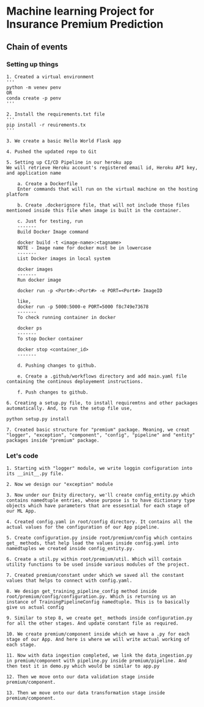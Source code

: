 # Machine learning Project for Insurance Premium Prediction

## Chain of events


### Setting up things
    1. Created a virtual environment
    '''
    python -m venev penv
    OR
    conda create -p penv
    '''

    2. Install the requirements.txt file
    '''
    pip install -r reuirements.tx
    '''

    3. We create a basic Hello World Flask app

    4. Pushed the updated repo to Git

    5. Setting up CI/CD Pipeline in our heroku app
    We will retrieve Heroku account's registered email id, Heroku API key, and application name

        a. Create a Dockerfile
        Enter commands that will run on the virtual machine on the hosting platform

        b. Create .dockerignore file, that will not include those files mentioned inside this file when image is built in the container.

        c. Just for testing, run 
        -------
        Build Docker Image command

        docker build -t <image-name>:<tagname>
        NOTE - Image name for docker must be in lowercase
        -------
        List Docker images in local system

        docker images
        -------
        Run docker image

        docker run -p <Port#>:<Port#> -e PORT=<Port#> ImageID

        like,
        docker run -p 5000:5000-e PORT=5000 f8c749e73678
        -------
        To check running container in docker

        docker ps
        -------
        To stop Docker container

        docker stop <container_id>
        -------
    
        d. Pushing changes to github.

        e. Create a .github/workflows directory and add main.yaml file containing the continous deployement instructions.

        f. Push changes to github.

    6. Creating a setup.py file, to install requiremtns and other packages automatically. And, to run the setup file use,

    python setup.py install

    7. Created basic structure for "premium" package. Meaning, we creat "logger", "exception", "component", "config", "pipeline" and "entity" packages inside "premium" package.

###  Let's code

    1. Starting with "logger" module, we write loggin configuration into its __init__.py file.

    2. Now we design our "exception" module

    3. Now under our Enity directory, we'll create config_entity.py which contains namedtuple entries, whose purpose is to have dictionary type objects which have parameters that are essesntial for each stage of our ML App.

    4. Created config.yaml in root/config directory. It contains all the actual values for the configuration of our App pipeline.

    5. Create configuration.py inside root/premium/config which contains get_ methods, that help load the values inside config.yaml into namedtuples we created inside config_entity.py.

    6. Create a util.py within root/premium/util. Which will contain utility functions to be used inside various modules of the project.

    7. Created premium/constant under which we saved all the constant values that helps to connect with config.yaml.

    8. We design get_training_pipeline_config method inside root/premium/config/configuration.py. Which is returning us an instance of TrainingPipelineConfig namedtuple. This is to basically give us actual config 

    9. Similar to step 8, we create get_ methods inside configuration.py for all the other stages. And update constant file as required.
    
    10. We create premium/component inside which we have a .py for each stage of our App. And here is where we will write actual working of each stage.

    11. Now with data ingestion completed, we link the data_ingestion.py in premium/component with pipeline.py inside premium/pipeline. And then test it in demo.py which would be similar to app.py

    12. Then we move onto our data validation stage inside premium/component.

    13. Then we move onto our data transformation stage inside premium/component.

